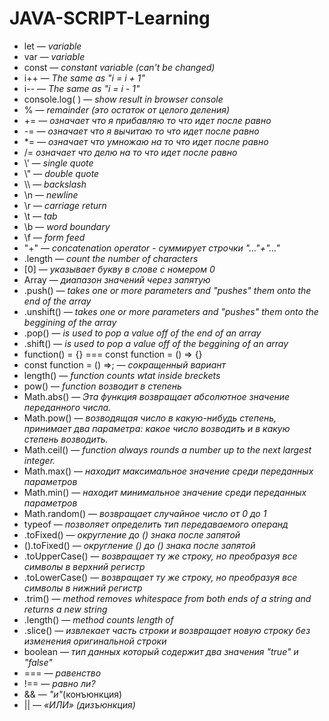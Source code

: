 # JAVA-SCRIPT-Learning
- let — *variable*
- var — *variable*
- const — *constant variable (can't be changed)*
- i++ — *The same as "i = i + 1"*
- i-- — *The same as "i = i - 1"*
- console.log( ) — *show result in browser console*
- %  — *remainder (это остаток от целого деления)*
- += — *означает что я прибавляю то что идет после равно*
- -= — *означает что я вычитаю то что идет после равно*
- \*= — *означает что умножаю на то что идет после равно*
- /=  *означает что делю на то что идет после равно*
- \\' — *single quote*
- \\" — *double quote*
- \\\\ — *backslash*
- \n —	*newline*
- \r —	*carriage return*
- \t —	*tab*
- \b —	*word boundary*
- \f — *form feed*
- "+" — *concatenation operator - суммирует строчки "..."+"..."*
- .length — *count the number of characters*
- [0] — *указывает букву в слове с номером 0*
- Array — *диапазон значений через запятую*
- .push() — *takes one or more parameters and "pushes" them onto the end of the array*
- .unshift() — *takes one or more parameters and "pushes" them onto the beggining of the array*
- .pop() — *is used to pop a value off of the end of an array*
- .shift() — *is used to pop a value off of the beggining of an array*
- function() = {} === const function = () => {}
- const function = () =>; — *сокращенный вариант*
- length() — *function counts wtat inside breckets*
- pow() — *function возводит в степень*
- Math.abs() — *Эта функция возвращает абсолютное значение переданного числа.*
- Math.pow() — *возводящая число в какую-нибудь степень, принимает два параметра: какое число возводить и в какую степень возводить.*
- Math.ceil() — *function always rounds a number up to the next largest integer.*
- Math.max() — *находит максимальное значение среди переданных параметров*
- Math.min() — *находит минимальное значение среди переданных параметров*
- Math.random() — *возвращает случайное число от 0 до 1*
- typeof  — *позволяет определить тип передаваемого операнд*
- .toFixed() — *округление до () знака после запятой*
- ().toFixed() — *округление () до () знака после запятой*
- .toUpperCase() — *возвращает ту же строку, но преобразуя все символы в верхний регистр*
- .toLowerCase() — *возвращает ту же строку, но преобразуя все символы в нижний регистр*
- .trim() — *method removes whitespace from both ends of a string and returns a new string*
- .length() — *method counts length of*
- .slice() — *извлекает часть строки и возвращает новую строку без изменения оригинальной строки*
- boolean — *тип данных который содержит два значения "true" и "false"*
- === — *равенство*
- !== — *равно ли?*
- && — *"и"*(конъюнкция)
- || — *«ИЛИ» (дизъюнкция)*
